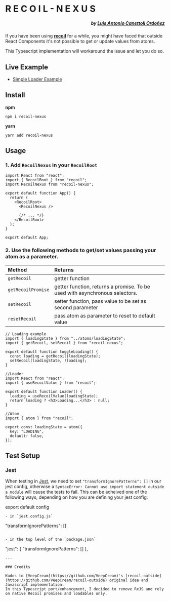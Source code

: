 # R E C O I L - N E X U S

##### <div align="right">by [Luis Antonio Canettoli Ordoñez](http://luisanton.io)</div>

If you have been using **[recoil](https://recoiljs.org/)** for a while, you might have faced that outside React Components it's not possible to get or update values from atoms.

This Typescript implementation will workaround the issue and let you do so.

## Live Example

- [Simple Loader Example](https://codesandbox.io/s/github/luisanton-io/simple-loader-with-nexus)

## Install

**npm**

`npm i recoil-nexus`

**yarn**

`yarn add recoil-nexus`

## Usage

### 1. Add `RecoilNexus` in your `RecoilRoot`

```tsx
import React from "react";
import { RecoilRoot } from "recoil";
import RecoilNexus from "recoil-nexus";

export default function App() {
  return (
    <RecoilRoot>
      <RecoilNexus />

      {/* ... */}
    </RecoilRoot>
  );
}

export default App;
```

### 2. Use the following methods to get/set values passing your atom as a parameter.

| Method      | Returns                                                   |
| :---------- | :-------------------------------------------------------- |
| `getRecoil` | getter function |
| `getRecoilPromise` | getter function, returns a promise. To be used with asynchronous selectors. |
| `setRecoil` | setter function, pass value to be set as second parameter |
| `resetRecoil` | pass atom as parameter to reset to default value |

```tsx
// Loading example
import { loadingState } from "../atoms/loadingState";
import { getRecoil, setRecoil } from "recoil-nexus";

export default function toggleLoading() {
  const loading = getRecoil(loadingState);
  setRecoil(loadingState, !loading);
}
```

```tsx
//Loader
import React from "react";
import { useRecoilValue } from "recoil";

export default function Loader() {
  loading = useRecoilValue(loadingState);
  return loading ? <h3>Loading...</h3> : null;
}
```

```tsx
//Atom
import { atom } from "recoil";

export const loadingState = atom({
  key: "LOADING",
  default: false,
});
```
## Test Setup

### Jest

When testing in [Jest](https://jestjs.io), we need to set `"transformIgnorePatterns": []` in our jest config, otherwise a `SyntaxError: Cannot use import statement outside a module` will cause the tests to fail. This can be acheived one of the following ways, depending on how you are defining your jest config:

export default config
```
- in `jest.config.js`
```
"transformIgnorePatterns": []
```

- in the top level of the `package.json`
```
"jest": {
  "transformIgnorePatterns": []
},
```
---

### Credits

Kudos to [VeepCream](https://github.com/VeepCream)'s [recoil-outside](https://github.com/VeepCream/recoil-outside) original idea and Javascript implementation.
In this Typescript port/enhancement, I decided to remove RxJS and rely on native Recoil promises and loadables only.
